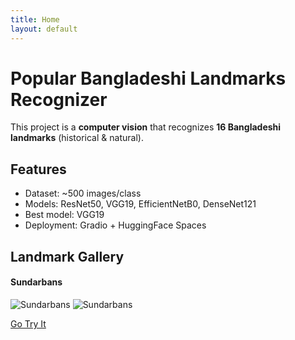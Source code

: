 ```yaml
---
title: Home
layout: default
---
```


# Popular Bangladeshi Landmarks Recognizer

This project is a **computer vision** that recognizes **16 Bangladeshi landmarks** (historical & natural).

## Features

- Dataset: ~500 images/class
- Models: ResNet50, VGG19, EfficientNetB0, DenseNet121
- Best model: VGG19
- Deployment: Gradio + HuggingFace Spaces

## Landmark Gallery

<div class="gallery-container">

<!-- Example: Sundarbans -->
<div class="landmark-group">
<h4>Sundarbans</h4>
<img src="/images/sundarbans1.jpg" alt="Sundarbans">
<img src="/images/sundarbans2.jpg" alt="Sundarbans">
</div>

<!-- Add more landmark groups as needed -->

</div>

<link rel="stylesheet" href="/css/custom.css">

[Go Try It](landmarks_recognizer.html)

